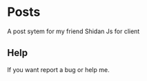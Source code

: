 # Posts
A post sytem for my friend Shidan
Js for client

## Help
If you want report a bug or help me.
